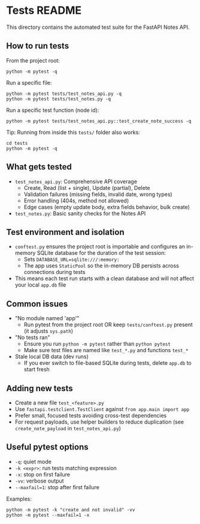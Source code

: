 # Tests README

This directory contains the automated test suite for the FastAPI Notes API.

## How to run tests

From the project root:

```
python -m pytest -q
```

Run a specific file:

```
python -m pytest tests/test_notes_api.py -q
python -m pytest tests/test_notes.py -q
```

Run a specific test function (node id):

```
python -m pytest tests/test_notes_api.py::test_create_note_success -q
```

Tip: Running from inside this `tests/` folder also works:

```
cd tests
python -m pytest -q
```

## What gets tested

- `test_notes_api.py`: Comprehensive API coverage
  - Create, Read (list + single), Update (partial), Delete
  - Validation failures (missing fields, invalid date, wrong types)
  - Error handling (404s, method not allowed)
  - Edge cases (empty update body, extra fields behavior, bulk create)
- `test_notes.py`: Basic sanity checks for the Notes API

## Test environment and isolation

- `conftest.py` ensures the project root is importable and configures an in-memory SQLite database for the duration of the test session:
  - Sets `DATABASE_URL=sqlite:///:memory:`
  - The app uses `StaticPool` so the in-memory DB persists across connections during tests
- This means each test run starts with a clean database and will not affect your local `app.db` file

## Common issues

- "No module named 'app'"
  - Run pytest from the project root OR keep `tests/conftest.py` present (it adjusts `sys.path`)
- "No tests ran"
  - Ensure you run `python -m pytest` rather than `python pytest`
  - Make sure test files are named like `test_*.py` and functions `test_*`
- Stale local DB data (dev runs)
  - If you ever switch to file-based SQLite during tests, delete `app.db` to start fresh

## Adding new tests

- Create a new file `test_<feature>.py`
- Use `fastapi.testclient.TestClient` against `from app.main import app`
- Prefer small, focused tests avoiding cross-test dependencies
- For request payloads, use helper builders to reduce duplication (see `create_note_payload` in `test_notes_api.py`)

## Useful pytest options

- `-q`: quiet mode
- `-k <expr>`: run tests matching expression
- `-x`: stop on first failure
- `-vv`: verbose output
- `--maxfail=1`: stop after first failure

Examples:
```
python -m pytest -k "create and not invalid" -vv
python -m pytest --maxfail=1 -x
```
